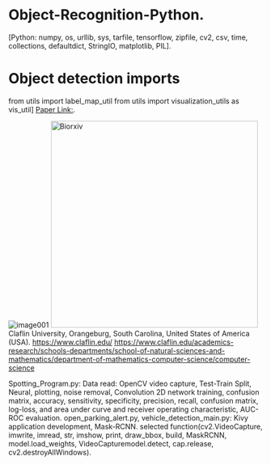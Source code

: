 # Object-Recognition-Python.
[Python: numpy, os, urllib, sys, tarfile, tensorflow, zipfile, cv2, csv, time, collections, defaultdict, StringIO, matplotlib, PIL].

# Object detection imports
from utils import label_map_util
from utils import visualization_utils as vis_util]
[Paper Link:](https://www.biorxiv.org/content/10.1101/2021.09.21.461307v1).

![image001](https://user-images.githubusercontent.com/25118302/221754697-94c9468a-e187-407c-ac26-8f86a58fc3a8.png)
<img width="409" alt="Biorxiv" src="https://github.com/spawar2/Object-Recognition-Python/assets/25118302/87db1c67-25aa-428b-856c-a679310fe91b">
Claflin University, Orangeburg, South Carolina, United States of America (USA). 
https://www.claflin.edu/
https://www.claflin.edu/academics-research/schools-departments/school-of-natural-sciences-and-mathematics/department-of-mathematics-computer-science/computer-science

Spotting_Program.py: Data read: OpenCV video capture, Test-Train Split, Neural, plotting, noise removal, Convolution 2D network training, confusion matrix, accuracy, sensitivity, specificity, precision, recall, confusion matrix, log-loss, and area under curve and receiver operating characteristic, AUC-ROC evaluation.
open_parking_alert.py, vehicle_detection_main.py: Kivy application development, Mask-RCNN.
selected function(cv2.VideoCapture, imwrite, imread, str, imshow, print, draw_bbox, build, MaskRCNN, model.load_weights, VideoCapturemodel.detect, cap.release, cv2.destroyAllWindows).
